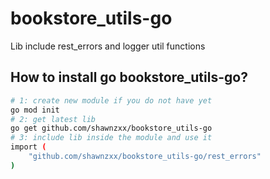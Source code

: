 # bookstore_utils-go
Lib include rest_errors and logger util functions
## How to install go bookstore_utils-go?

```bash
# 1: create new module if you do not have yet
go mod init
# 2: get latest lib
go get github.com/shawnzxx/bookstore_utils-go
# 3: include lib inside the module and use it
import (
	"github.com/shawnzxx/bookstore_utils-go/rest_errors"
)
```

